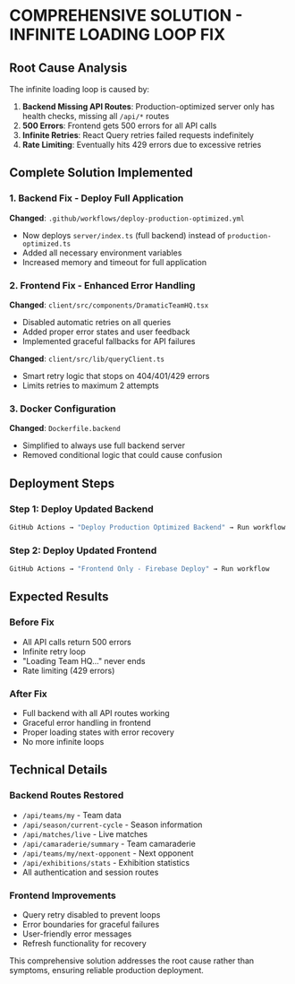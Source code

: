 # COMPREHENSIVE SOLUTION - INFINITE LOADING LOOP FIX

## Root Cause Analysis
The infinite loading loop is caused by:
1. **Backend Missing API Routes**: Production-optimized server only has health checks, missing all `/api/*` routes
2. **500 Errors**: Frontend gets 500 errors for all API calls
3. **Infinite Retries**: React Query retries failed requests indefinitely
4. **Rate Limiting**: Eventually hits 429 errors due to excessive retries

## Complete Solution Implemented

### 1. Backend Fix - Deploy Full Application
**Changed**: `.github/workflows/deploy-production-optimized.yml`
- Now deploys `server/index.ts` (full backend) instead of `production-optimized.ts`
- Added all necessary environment variables
- Increased memory and timeout for full application

### 2. Frontend Fix - Enhanced Error Handling
**Changed**: `client/src/components/DramaticTeamHQ.tsx`
- Disabled automatic retries on all queries
- Added proper error states and user feedback
- Implemented graceful fallbacks for API failures

**Changed**: `client/src/lib/queryClient.ts`
- Smart retry logic that stops on 404/401/429 errors
- Limits retries to maximum 2 attempts

### 3. Docker Configuration
**Changed**: `Dockerfile.backend`
- Simplified to always use full backend server
- Removed conditional logic that could cause confusion

## Deployment Steps

### Step 1: Deploy Updated Backend
```bash
GitHub Actions → "Deploy Production Optimized Backend" → Run workflow
```

### Step 2: Deploy Updated Frontend 
```bash
GitHub Actions → "Frontend Only - Firebase Deploy" → Run workflow
```

## Expected Results

### Before Fix
- All API calls return 500 errors
- Infinite retry loop
- "Loading Team HQ..." never ends
- Rate limiting (429 errors)

### After Fix
- Full backend with all API routes working
- Graceful error handling in frontend
- Proper loading states with error recovery
- No more infinite loops

## Technical Details

### Backend Routes Restored
- `/api/teams/my` - Team data
- `/api/season/current-cycle` - Season information
- `/api/matches/live` - Live matches
- `/api/camaraderie/summary` - Team camaraderie
- `/api/teams/my/next-opponent` - Next opponent
- `/api/exhibitions/stats` - Exhibition statistics
- All authentication and session routes

### Frontend Improvements
- Query retry disabled to prevent loops
- Error boundaries for graceful failures
- User-friendly error messages
- Refresh functionality for recovery

This comprehensive solution addresses the root cause rather than symptoms, ensuring reliable production deployment.